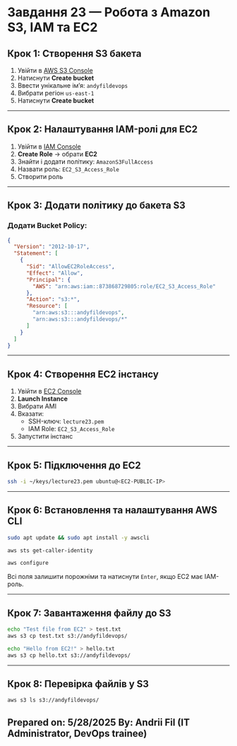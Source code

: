 # Завдання 23 — Робота з Amazon S3, IAM та EC2

## Крок 1: Створення S3 бакета

1. Увійти в [AWS S3 Console](https://s3.console.aws.amazon.com/s3/)
2. Натиснути **Create bucket**
3. Ввести унікальне ім’я: `andyfildevops`
4. Вибрати регіон `us-east-1`
5. Натиснути **Create bucket**

---

## Крок 2: Налаштування IAM-ролі для EC2

1. Увійти в [IAM Console](https://console.aws.amazon.com/iam/)
2. **Create Role** → обрати **EC2**
3. Знайти і додати політику: `AmazonS3FullAccess`
4. Назвати роль: `EC2_S3_Access_Role`
5. Створити роль

---

## Крок 3: Додати політику до бакета S3

### Додати Bucket Policy:

```json
{
  "Version": "2012-10-17",
  "Statement": [
    {
      "Sid": "AllowEC2RoleAccess",
      "Effect": "Allow",
      "Principal": {
        "AWS": "arn:aws:iam::873868729805:role/EC2_S3_Access_Role"
      },
      "Action": "s3:*",
      "Resource": [
        "arn:aws:s3:::andyfildevops",
        "arn:aws:s3:::andyfildevops/*"
      ]
    }
  ]
}
```

---

## Крок 4: Створення EC2 інстансу

1. Увійти в [EC2 Console](https://console.aws.amazon.com/ec2/)
2. **Launch Instance**
3. Вибрати AMI 
4. Вказати:
   - SSH-ключ: `lecture23.pem`
   - IAM Role: `EC2_S3_Access_Role`
5. Запустити інстанс

---

## Крок 5: Підключення до EC2

```bash
ssh -i ~/keys/lecture23.pem ubuntu@<EC2-PUBLIC-IP>
```

---

## Крок 6: Встановлення та налаштування AWS CLI

```bash
sudo apt update && sudo apt install -y awscli
```

```bash
aws sts get-caller-identity
```

```bash
aws configure
```

Всі поля залишити порожніми та натиснути `Enter`, якщо EC2 має IAM-роль.

---

## Крок 7: Завантаження файлу до S3

```bash
echo "Test file from EC2" > test.txt
aws s3 cp test.txt s3://andyfildevops/

echo "Hello from EC2!" > hello.txt
aws s3 cp hello.txt s3://andyfildevops/
```

---

## Крок 8: Перевірка файлів у S3

```bash
aws s3 ls s3://andyfildevops/
```

## Prepared on: 5/28/2025 By: Andrii Fil (IT Administrator, DevOps trainee)